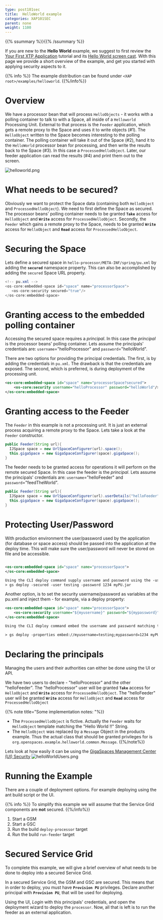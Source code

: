 ```yaml
---
type: post101sec
title:  HelloWorld example
categories: XAP101SEC
parent: none
weight: 1100
---
```


{{% ssummary %}}{{% /ssummary %}}



If you are new to the **Hello World** example, we suggest to first review the [Your First XTP Application](/sbp/first-xap-app.html) tutorial and its [Hello World screen cast](http://www.youtube.com/watch?v=I2s8jg_Gufs&feature=relmfu). With this page we provide a short overview of the example, and get you started with applying security aspects to it.

{{% info %}}
The example distribution can be found under `<XAP root>/examples/helloworld`.
{{%/info%}}

# Overview

We have a processor bean that will process `HelloObjects` - it works with a polling container to talk to with a Space, all inside of a `Helloworld` Processing Unit. External to that process is the `Feeder` application, which gets a remote proxy to the Space and uses it to write objects (#1). The `HelloObject` written to the Space becomes interesting to the polling container. The polling container will take it out of the Space (#2), hand it to the `HelloWorld` processor bean for processing, and then write the results back to the Space (#3). In this case a `ProcessedHelloObject`. Later, our feeder application can read the results (#4) and print them out to the screen.

![helloworld.png](/attachment_files/helloworld.png)

# What needs to be secured?

Obviously we want to protect the Space data (containing both `HelloObject` and `ProcessedHelloObject`). We need to first define the Space as secured. The processor beans' polling container needs to be granted **`Take`** access for `HelloObject` and **`Write`** access for `ProcessedHelloObject`. Secondly, the `Feeder` which gains a remote proxy to the Space, needs to be granted **`Write`** access for `HelloObject` and **`Read`** access for `ProcessedHelloObject`.

# Securing the Space

Lets define a secured space in `hello-processor/META-INF/spring/pu.xml` by adding the **`secured`** namespace property. This can also be accomplished by adding the `secured` Space URL property.


```java
<!-- pu.xml -->
<os-core:embedded-space id="space" name="processorSpace">
   <os-core:security secured="true"/>
</os-core:embedded-space>
```

# Granting access to the embedded polling container

Accessing the secured space requires a _principal_. In this case the _principal_ is the processor beans' polling container.
Lets assume the principals' credentials are: `username`="helloProcessor" and `password`="helloWorld".

There are two options for providing the principal credentials. The first, is by adding the credentials in `pu.xml`. The drawback is that the credentials are exposed. The second, which is preferred, is during deployment of the processing unit.


```xml
<os-core:embedded-space id="space" name="processorSpace?secured">
    <os-core:security username="helloProcessor" password="helloWorld"/>
</os-core:embedded-space>
```

# Granting access to the Feeder

The `Feeder` in this example is not a processing unit. It is just an external process acquiring a remote proxy to the Space.
Lets take a look at the `Feeder` constructor.


```java
public Feeder(String url){
  IJSpace space = new UrlSpaceConfigurer(url).space();
  this.gigaSpace = new GigaSpaceConfigurer(space).gigaSpace();
}
```

The feeder needs to be granted access for operations it will perform on the remote secured Space. In this case the feeder is the _principal_. Lets assume the principals' credentials are: `username`="helloFeeder" and `password`="feedTheWorld".


```java
public Feeder(String url){
  IJSpace space = new UrlSpaceConfigurer(url).userDetails("helloFeeder", "feedTheWorld").space();
  this.gigaSpace = new GigaSpaceConfigurer(space).gigaSpace();
}
```

# Protecting User/Password

With production environment the user/password used by the application (for database or space access) should be passed into the application at the deploy time. This will make sure the user/password will never be stored on file and be accessible.


```xml

<os-core:embedded-space id="space" name="processorSpace">
</os-core:embedded-space>

Using the CLI deploy command supply username and password using the -user and -password.
> gs deploy -secured -user testing -password 1234 myPU.jar
```

Another option, is to set the security username/password as variables at the pu.xml and inject them - for example, via a deploy property:


```xml
<os-core:embedded-space id="space" name="processorSpace">
    <os-core:security username="${myusername}" password="${mypassword}"/>
</os-core:embedded-space>

Using the CLI deploy command embed the username and password matching the placeholders given in the pu.xml

> gs deploy -properties embed://myusername=testing;mypassword=1234 myPU.jar
```

# Declaring the principals

Managing the users and their authorities can either be done using the UI or API.

We have two users to declare - "helloProcessor" and the other "helloFeeder".
The "helloProcessor" user will be granted **`Take`** access for `HelloObject` and **`Write`** access for `ProcessedHelloObject`.
The "helloFeeder" user will be granted **`Write`** access for `HelloObject` and **`Read`** access for `ProcessedHelloObject`

{{% note title="Some implementation notes: "%}}

- The `ProcessedHelloObject` is fictive. Actually the `Feeder` waits for `HelloObject` template matching the "Hello World !!" String.
- The `HelloObject` was replaced by a `Message` Object in the products example. Thus the actual class that should be granted privileges for is `org.openspaces.example.helloworld.common.Message`.
{{%/note%}}

Lets look at how easily it can be using the [GigaSpaces Management Center (UI) Security](./gigaspaces-management-center-ui-security.html)
![helloWorldUsers.png](/attachment_files/helloWorldUsers.png)

# Running the Example

There are a couple of deployment options. For example deploying using the ant build script or the UI.

{{% info %}}
To simplify this example we will assume that the Service Grid components are **not** secured.
{{%/info%}}

1. Start a GSM
1. Start a GSC
1. Run the build `deploy-processor` target
1. Run the build `run-feeder` target



# Secured Service Grid

To complete this example, we will give a brief overview of what needs to be done to deploy into a secured Service Grid.

In a secured Service Grid, the GSM and GSC are secured. This means that in order to deploy, you must have **`Provision PU`** privileges. Declare another principal with **`Provision PU`**, that will be used for deploying.

Using the UI, _Login_ with this principals' credentials, and open the deployment wizard to deploy the `processor`.
Now, all that is left is to run the feeder as an external application.
